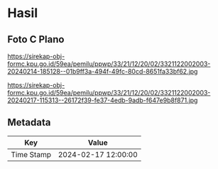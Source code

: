 # Hasil

## Foto C Plano

https://sirekap-obj-formc.kpu.go.id/59ea/pemilu/ppwp/33/21/12/20/02/3321122002003-20240214-185128--01b9ff3a-494f-49fc-80cd-8651fa33bf62.jpg

https://sirekap-obj-formc.kpu.go.id/59ea/pemilu/ppwp/33/21/12/20/02/3321122002003-20240217-115313--26172f39-fe37-4edb-9adb-f647e9b8f871.jpg


## Metadata

| Key        | Value               |
| ---------- | ------------------- |
| Time Stamp | 2024-02-17 12:00:00 |



